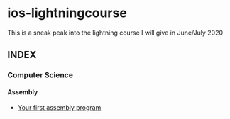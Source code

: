 # ios-lightningcourse
This is a sneak peak into the lightning course I will give in June/July 2020

## INDEX

### Computer Science

#### Assembly
- [Your first assembly program](asm/kernel01.S)
